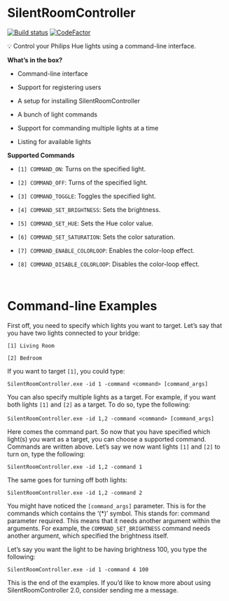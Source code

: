 SilentRoomController
========================
[![Build status](https://ci.appveyor.com/api/projects/status/3n467nvo92t7aoj6?svg=true)](https://ci.appveyor.com/project/keesvv/silentroomcontroller)
[![CodeFactor](https://www.codefactor.io/repository/github/keesvv/silentroomcontroller/badge)](https://www.codefactor.io/repository/github/keesvv/silentroomcontroller)

💡 Control your Philips Hue lights using a command-line interface.

**What’s in the box?**

-   Command-line interface

-   Support for registering users

-   A setup for installing SilentRoomController

-   A bunch of light commands

-   Support for commanding multiple lights at a time

-   Listing for available lights
 

**Supported Commands**

-   `[1] COMMAND_ON`: Turns on the specified light.

-   `[2] COMMAND_OFF`: Turns of the specified light.

-   `[3] COMMAND_TOGGLE`: Toggles the specified light.

-   `[4] COMMAND_SET_BRIGHTNESS`: Sets the brightness.

-   `[5] COMMAND_SET_HUE`: Sets the Hue color value.

-   `[6] COMMAND_SET_SATURATION`: Sets the color saturation.

-   `[7] COMMAND_ENABLE_COLORLOOP`: Enables the color-loop effect.

-   `[8] COMMAND_DISABLE_COLORLOOP`: Disables the color-loop effect.

 

# Command-line Examples

First off, you need to specify which lights you want to target. Let’s say that
you have two lights connected to your bridge:

`[1] Living Room`

`[2] Bedroom`

If you want to target `[1]`, you could type:

`SilentRoomController.exe -id 1 -command <command> [command_args]`

You can also specify multiple lights as a target. For example, if you want both
lights `[1]` and `[2]` as a target. To do so, type the following:

`SilentRoomController.exe -id 1,2 -command <command> [command_args]` 

Here comes the command part. So now that you have specified which light(s) you
want as a target, you can choose a supported command. Commands are written
above. Let’s say we now want lights `[1]` and `[2]` to turn on, type the
following:

`SilentRoomController.exe -id 1,2 -command 1`

The same goes for turning off both lights:

`SilentRoomController.exe -id 1,2 -command 2`

You might have noticed the `[command_args]` parameter. This is for the commands
which contains the ‘(\*)’ symbol. This stands for: command parameter required.
This means that it needs another argument within the arguments. For example, the
`COMMAND_SET_BRIGHTNESS` command needs another argument, which specified the
brightness itself.

Let’s say you want the light to be having brightness 100, you type the
following:

`SilentRoomController.exe -id 1 -command 4 100`

This is the end of the examples. If you’d like to know more about using
SilentRoomController 2.0, consider sending me a message.
